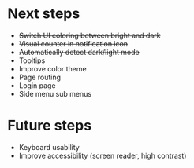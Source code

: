 # Next steps

- ~~Switch UI coloring between bright and dark~~
- ~~Visual counter in notification icon~~
- ~~Automatically detect dark/light mode~~
- Tooltips
- Improve color theme
- Page routing
- Login page
- Side menu sub menus

# Future steps

- Keyboard usability
- Improve accessibility (screen reader, high contrast)
